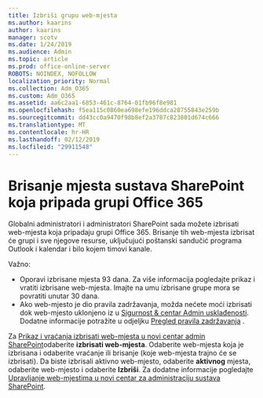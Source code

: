 ```yaml
---
title: Izbriši grupu web-mjesta
ms.author: kaarins
author: kaarins
manager: scotv
ms.date: 1/24/2019
ms.audience: Admin
ms.topic: article
ms.prod: office-online-server
ROBOTS: NOINDEX, NOFOLLOW
localization_priority: Normal
ms.collection: Adm_O365
ms.custom: Adm_O365
ms.assetid: aa6c2aa1-6853-461c-8764-01fb96f8e981
ms.openlocfilehash: f5ea115c0860ea698efe196ddca28755843e259b
ms.sourcegitcommit: dd43cc0a9470f98b8ef2a3787c823801d674c666
ms.translationtype: MT
ms.contentlocale: hr-HR
ms.lasthandoff: 02/12/2019
ms.locfileid: "29911548"
---
```

# <a name="delete-a-sharepoint-site-that-belongs-to-an-office-365-group"></a>Brisanje mjesta sustava SharePoint koja pripada grupi Office 365

Globalni administratori i administratori SharePoint sada možete izbrisati web-mjesta koja pripadaju grupi Office 365. Brisanje tih web-mjesta izbrisat će grupi i sve njegove resurse, uključujući poštanski sandučić programa Outlook i kalendar i bilo kojem timovi kanale.
  
Važno:
- Oporavi izbrisane mjesta 93 dana. Za više informacija pogledajte prikaz i vratiti izbrisane web-mjesta. Imajte na umu izbrisane grupe mora se povratiti unutar 30 dana. 
- Ako web-mjesto je dio pravila zadržavanja, možda nećete moći izbrisati dok web-mjesto uklonjeno iz u [Sigurnost &amp; centar Admin usklađenosti](https://protection.office.com/?rfr=AdminCenter#/retention). Dodatne informacije potražite u odjeljku [Pregled pravila zadržavanja](https://docs.microsoft.com/office365/securitycompliance/retention-policies#content-in-onedrive-accounts-and-sharepoint-sites) . 
  
Za [Prikaz i vraćanja izbrisati web-mjesta u novi centar admin SharePoint](https://docs.microsoft.com/sharepoint/view-and-restore-deleted-sites-in-new-admin-center)odaberite **izbrisati web-mjesta**. Odaberite web-mjesta koja je izbrisana i odaberite vraćanje ili brisanje (koje web-mjesta trajno će se izbrisati). Da biste izbrisali aktivno web-mjesto, odaberite **aktivnog** mjesta, odaberite web-mjesto i odaberite **Izbriši**. Za dodatne informacije pogledajte [Upravljanje web-mjestima u novi centar za administraciju sustava SharePoint](https://docs.microsoft.com/sharepoint/manage-sites-in-new-admin-center).
  

